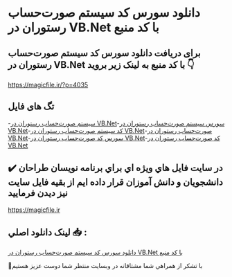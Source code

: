 # دانلود سورس کد سیستم صورت‌حساب رستوران در VB.Net با کد منبع

## برای دریافت دانلود سورس کد سیستم صورت‌حساب رستوران در VB.Net با کد منبع به لینک زیر بروید 👇

https://magicfile.ir/?p=4035

## تگ های فایل

-[سیستم صورت‌حساب رستوران در VB.Net](https://magicfile.ir/product/%d8%b3%d9%88%d8%b1%d8%b3-%d9%88-%da%a9%d8%af%d8%b3%db%8c%d8%b3%d8%aa%d9%85-%d8%b5%d9%88%d8%b1%d8%aa%d8%ad%d8%b3%d8%a7%d8%a8-%d8%b1%d8%b3%d8%aa%d9%88%d8%b1%d8%a7%d9%86-vbnet/)-[سورس سیستم صورت‌حساب رستوران در VB.Net](https://magicfile.ir/product/%d8%b3%d9%88%d8%b1%d8%b3-%d9%88-%da%a9%d8%af%d8%b3%db%8c%d8%b3%d8%aa%d9%85-%d8%b5%d9%88%d8%b1%d8%aa%d8%ad%d8%b3%d8%a7%d8%a8-%d8%b1%d8%b3%d8%aa%d9%88%d8%b1%d8%a7%d9%86-vbnet/)-[کد سیستم صورت‌حساب رستوران در VB.Net](https://magicfile.ir/product/%d8%b3%d9%88%d8%b1%d8%b3-%d9%88-%da%a9%d8%af%d8%b3%db%8c%d8%b3%d8%aa%d9%85-%d8%b5%d9%88%d8%b1%d8%aa%d8%ad%d8%b3%d8%a7%d8%a8-%d8%b1%d8%b3%d8%aa%d9%88%d8%b1%d8%a7%d9%86-vbnet/)-[صورت‌حساب رستوران در VB.Net](https://magicfile.ir/product/%d8%b3%d9%88%d8%b1%d8%b3-%d9%88-%da%a9%d8%af%d8%b3%db%8c%d8%b3%d8%aa%d9%85-%d8%b5%d9%88%d8%b1%d8%aa%d8%ad%d8%b3%d8%a7%d8%a8-%d8%b1%d8%b3%d8%aa%d9%88%d8%b1%d8%a7%d9%86-vbnet/)-[سورس کد صورت‌حساب رستوران در VB.Net](https://magicfile.ir/product/%d8%b3%d9%88%d8%b1%d8%b3-%d9%88-%da%a9%d8%af%d8%b3%db%8c%d8%b3%d8%aa%d9%85-%d8%b5%d9%88%d8%b1%d8%aa%d8%ad%d8%b3%d8%a7%d8%a8-%d8%b1%d8%b3%d8%aa%d9%88%d8%b1%d8%a7%d9%86-vbnet/)-[کد صورت‌حساب رستوران در VB.Net](https://magicfile.ir/product/%d8%b3%d9%88%d8%b1%d8%b3-%d9%88-%da%a9%d8%af%d8%b3%db%8c%d8%b3%d8%aa%d9%85-%d8%b5%d9%88%d8%b1%d8%aa%d8%ad%d8%b3%d8%a7%d8%a8-%d8%b1%d8%b3%d8%aa%d9%88%d8%b1%d8%a7%d9%86-vbnet/)

## ✔️ در سايت فايل هاي ويژه اي براي برنامه نويسان طراحان دانشجويان و دانش آموزان قرار داده ايم از بقيه فايل سايت نيز ديدن فرماييد

https://magicfile.ir


## لينک دانلود اصلي 📥 :

[دانلود سورس کد سیستم صورت‌حساب رستوران در VB.Net با کد منبع](https://magicfile.ir/product/%d8%b3%d9%88%d8%b1%d8%b3-%d9%88-%da%a9%d8%af%d8%b3%db%8c%d8%b3%d8%aa%d9%85-%d8%b5%d9%88%d8%b1%d8%aa%d8%ad%d8%b3%d8%a7%d8%a8-%d8%b1%d8%b3%d8%aa%d9%88%d8%b1%d8%a7%d9%86-vbnet/) 


🙏با تشکر از همراهي شما مشتاقانه در وبسایت منتظر شما دوست عزیز هستیم

